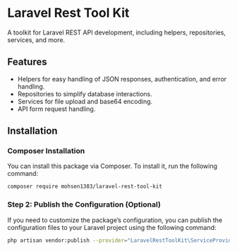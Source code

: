 # Laravel Rest Tool Kit

A toolkit for Laravel REST API development, including helpers, repositories, services, and more.

## Features

- Helpers for easy handling of JSON responses, authentication, and error handling.
- Repositories to simplify database interactions.
- Services for file upload and base64 encoding.
- API form request handling.

## Installation

### Composer Installation

You can install this package via Composer. To install it, run the following command:

```bash
composer require mohsen1383/laravel-rest-tool-kit
```
 ### Step 2: Publish the Configuration (Optional)

If you need to customize the package’s configuration, you can publish the configuration files to your Laravel project using the following command:

```bash
php artisan vendor:publish --provider="LaravelRestToolKit\ServiceProvider"
``` 


